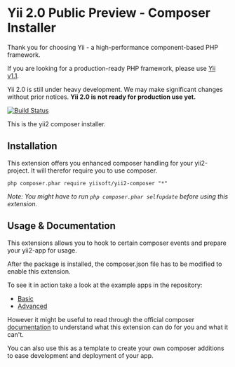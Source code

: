Yii 2.0 Public Preview - Composer Installer
===========================================

Thank you for choosing Yii - a high-performance component-based PHP framework.

If you are looking for a production-ready PHP framework, please use
[Yii v1.1](https://github.com/yiisoft/yii).

Yii 2.0 is still under heavy development. We may make significant changes
without prior notices. **Yii 2.0 is not ready for production use yet.**

[![Build Status](https://secure.travis-ci.org/yiisoft/yii2.png)](http://travis-ci.org/yiisoft/yii2)

This is the yii2 composer installer.


Installation
------------

This extension offers you enhanced composer handling for your yii2-project. It will therefor require you to use composer.

`
php composer.phar require yiisoft/yii2-composer "*"
`

*Note: You might have to run `php composer.phar selfupdate` before using this extension.*


Usage & Documentation
---------------------

This extensions allows you to hook to certain composer events and prepare your yii2-app for usage.

After the package is installed, the composer.json file has to be modified to enable this extension.

To see it in action take a look at the example apps in the repository:

- [Basic](https://github.com/suralc/yii2/blob/master/apps/basic/composer.json#L27)
- [Advanced](https://github.com/suralc/yii2/blob/extensions-readme/apps/advanced/composer.json)

However it might be useful to read through the official composer [documentation](http://getcomposer.org/doc/articles/scripts.md)
to understand what this extension can do for you and what it can't.

You can also use this as a template to create your own composer additions to ease development and deployment of your app.

